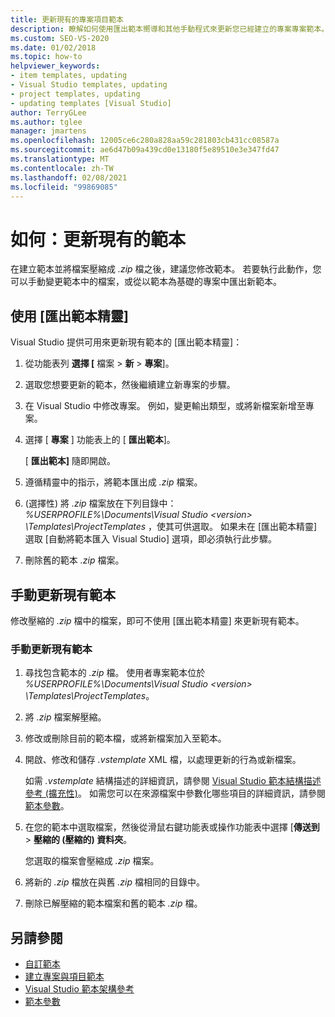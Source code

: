 ```yaml
---
title: 更新現有的專案項目範本
description: 瞭解如何使用匯出範本嚮導和其他手動程式來更新您已經建立的專案專案範本。
ms.custom: SEO-VS-2020
ms.date: 01/02/2018
ms.topic: how-to
helpviewer_keywords:
- item templates, updating
- Visual Studio templates, updating
- project templates, updating
- updating templates [Visual Studio]
author: TerryGLee
ms.author: tglee
manager: jmartens
ms.openlocfilehash: 12005ce6c280a828aa59c281803cb431cc08587a
ms.sourcegitcommit: ae6d47b09a439cd0e13180f5e89510e3e347fd47
ms.translationtype: MT
ms.contentlocale: zh-TW
ms.lasthandoff: 02/08/2021
ms.locfileid: "99869085"
---
```

# <a name="how-to-update-existing-templates"></a>如何：更新現有的範本

在建立範本並將檔案壓縮成 *.zip* 檔之後，建議您修改範本。 若要執行此動作，您可以手動變更範本中的檔案，或從以範本為基礎的專案中匯出新範本。

## <a name="use-the-export-template-wizard"></a>使用 [匯出範本精靈]

Visual Studio 提供可用來更新現有範本的 [匯出範本精靈]：

1. 從功能表列 **選擇 [** 檔案  >  **新**  >  **專案**]。

1. 選取您想要更新的範本，然後繼續建立新專案的步驟。

1. 在 Visual Studio 中修改專案。 例如，變更輸出類型，或將新檔案新增至專案。

1. 選擇 [ **專案** ] 功能表上的 [ **匯出範本**]。

    [ **匯出範本]** 隨即開啟。

1. 遵循精靈中的指示，將範本匯出成 *.zip* 檔案。

1.  (選擇性) 將 *.zip* 檔案放在下列目錄中： *%USERPROFILE%\Documents\Visual Studio \<version\> \Templates\ProjectTemplates* ，使其可供選取。 如果未在 [匯出範本精靈] 選取 [自動將範本匯入 Visual Studio] 選項，即必須執行此步驟。

1. 刪除舊的範本 *.zip* 檔案。

## <a name="manually-update-an-existing-template"></a>手動更新現有範本

修改壓縮的 *.zip* 檔中的檔案，即可不使用 [匯出範本精靈] 來更新現有範本。

### <a name="to-manually-update-an-existing-template"></a>手動更新現有範本

1. 尋找包含範本的 *.zip* 檔。 使用者專案範本位於 *%USERPROFILE%\Documents\Visual Studio \<version\> \Templates\ProjectTemplates*。

1. 將 *.zip* 檔案解壓縮。

1. 修改或刪除目前的範本檔，或將新檔案加入至範本。

1. 開啟、修改和儲存 *.vstemplate* XML 檔，以處理更新的行為或新檔案。

    如需 *.vstemplate* 結構描述的詳細資訊，請參閱 [Visual Studio 範本結構描述參考 (擴充性)](../extensibility/visual-studio-template-schema-reference.md)。 如需您可以在來源檔案中參數化哪些項目的詳細資訊，請參閱[範本參數](../ide/template-parameters.md)。

1. 在您的範本中選取檔案，然後從滑鼠右鍵功能表或操作功能表中選擇 [**傳送到**  >  **壓縮的 (壓縮的) 資料夾**。

    您選取的檔案會壓縮成 *.zip* 檔案。

1. 將新的 *.zip* 檔放在與舊 *.zip* 檔相同的目錄中。

1. 刪除已解壓縮的範本檔案和舊的範本 *.zip* 檔。

## <a name="see-also"></a>另請參閱

- [自訂範本](../ide/customizing-project-and-item-templates.md)
- [建立專案與項目範本](../ide/creating-project-and-item-templates.md)
- [Visual Studio 範本架構參考](../extensibility/visual-studio-template-schema-reference.md)
- [範本參數](../ide/template-parameters.md)
